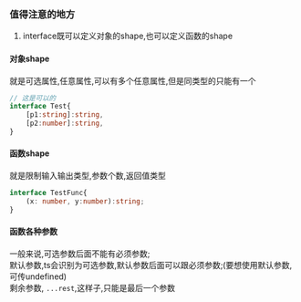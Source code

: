 ### 值得注意的地方
1. interface既可以定义对象的shape,也可以定义函数的shape  
#### 对象shape
就是可选属性,任意属性,可以有多个任意属性,但是同类型的只能有一个
```ts
// 这是可以的
interface Test{
    [p1:string]:string,
    [p2:number]:string,
}
```
#### 函数shape
就是限制输入输出类型,参数个数,返回值类型
```ts
interface TestFunc{
    (x: number, y:number):string;
}

```

#### 函数各种参数
一般来说,可选参数后面不能有必须参数;  
默认参数,ts会识别为可选参数,默认参数后面可以跟必须参数;(要想使用默认参数,可传undefined)  
剩余参数, `...rest`,这样子,只能是最后一个参数













